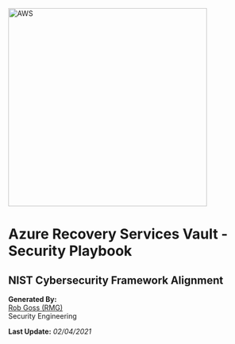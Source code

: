 <img src="https://upload.wikimedia.org/wikipedia/commons/a/a8/Microsoft_Azure_Logo.svg" alt="AWS" width="400"/>

# Azure Recovery Services Vault - Security Playbook <!-- omit in toc -->

## NIST Cybersecurity Framework Alignment <!-- omit in toc -->

**Generated By:**  
[Rob Goss (RMG)](https://cgweb3/profile/RMG)
<br>
Security Engineering

**Last Update:** *02/04/2021*
